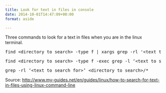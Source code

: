 ```yaml
---
title: Look for text in files in console
date: 2014-10-01T14:47:09+00:00
format: aside

---
```

Three commands to look for a text in files when you are in the linux terminal.

<pre class="lang:sh decode:true">find &lt;directory to search&gt; -type f | xargs grep -rl '&lt;text to search for&gt;'
</pre>

<pre class="lang:sh decode:true">find &lt;directory to search&gt; -type f -exec grep -l ‘&lt;text to search for&gt;’ {} +
</pre>

<pre class="lang:sh decode:true">grep -rl ‘&lt;text to search for&gt;’ &lt;directory to search&gt;/*</pre>

Source: <a href="http://www.my-guides.net/en/guides/linux/how-to-search-for-text-in-files-using-linux-command-line" target="_blank"><a href="http://www.my-guides.net/en/guides/linux/how-to-search-for-text-in-files-using-linux-command-line">http://www.my-guides.net/en/guides/linux/how-to-search-for-text-in-files-using-linux-command-line</a></a>